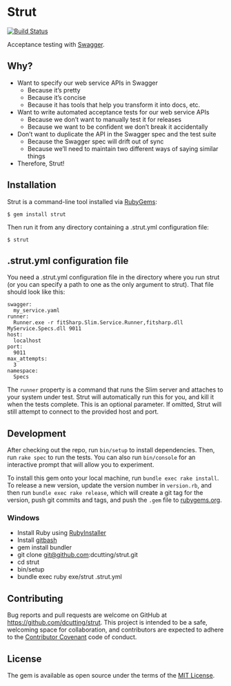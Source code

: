 # Strut

[![Build Status](https://travis-ci.org/dcutting/strut.svg?branch=master)](https://travis-ci.org/dcutting/strut)

Acceptance testing with [Swagger](http://swagger.io).

## Why?

* Want to specify our web service APIs in Swagger
    - Because it’s pretty
    - Because it’s concise
    - Because it has tools that help you transform it into docs, etc.
* Want to write automated acceptance tests for our web service APIs
    - Because we don’t want to manually test it for releases
    - Because we want to be confident we don’t break it accidentally
* Don’t want to duplicate the API in the Swagger spec and the test suite
    - Because the Swagger spec will drift out of sync
    - Because we’ll need to maintain two different ways of saying similar things
* Therefore, Strut!

## Installation

Strut is a command-line tool installed via [RubyGems](https://rubygems.org):

    $ gem install strut

Then run it from any directory containing a .strut.yml configuration file:

    $ strut

## .strut.yml configuration file

You need a .strut.yml configuration file in the directory where you run strut (or you can specify a path to one as the only argument to strut). That file should look like this:

    swagger:
      my_service.yaml
    runner:
      Runner.exe -r fitSharp.Slim.Service.Runner,fitsharp.dll MyService.Specs.dll 9011
    host:
      localhost
    port:
      9011
    max_attempts:
      3
    namespace:
      Specs

The `runner` property is a command that runs the Slim server and attaches to your system under test. Strut will automatically run this for you, and kill it when the tests complete. This is an optional parameter. If omitted, Strut will still attempt to connect to the provided host and port.

## Development

After checking out the repo, run `bin/setup` to install dependencies. Then, run `rake spec` to run the tests. You can also run `bin/console` for an interactive prompt that will allow you to experiment.

To install this gem onto your local machine, run `bundle exec rake install`. To release a new version, update the version number in `version.rb`, and then run `bundle exec rake release`, which will create a git tag for the version, push git commits and tags, and push the `.gem` file to [rubygems.org](https://rubygems.org).

### Windows

* Install Ruby using [RubyInstaller](http://rubyinstaller.org)
* Install [gitbash](https://git-scm.com/download/win)
* gem install bundler
* git clone git@github.com:dcutting/strut.git
* cd strut
* bin/setup
* bundle exec ruby exe/strut .strut.yml

## Contributing

Bug reports and pull requests are welcome on GitHub at https://github.com/dcutting/strut. This project is intended to be a safe, welcoming space for collaboration, and contributors are expected to adhere to the [Contributor Covenant](http://contributor-covenant.org) code of conduct.

## License

The gem is available as open source under the terms of the [MIT License](http://opensource.org/licenses/MIT).
